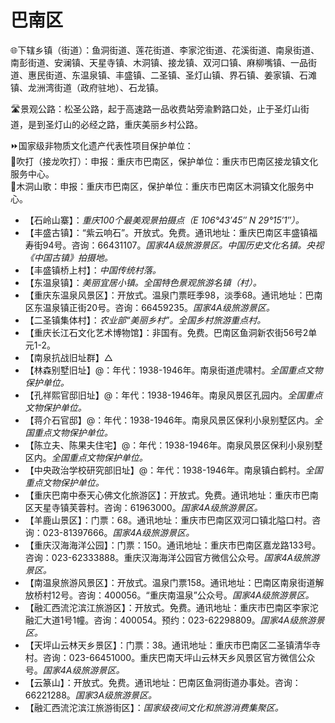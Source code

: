 # 巴南区  
🌐下辖乡镇（街道）：鱼洞街道、莲花街道、李家沱街道、花溪街道、南泉街道、南彭街道、安澜镇、天星寺镇、木洞镇、接龙镇、双河口镇、麻柳嘴镇、一品街道、惠民街道、东温泉镇、丰盛镇、二圣镇、圣灯山镇、界石镇、姜家镇、石滩镇、龙洲湾街道（政府驻地）、石龙镇。  
  
🛣️景观公路：松圣公路，起于高速路一品收费站旁渝黔路口处，止于圣灯山街道，是到圣灯山的必经之路，重庆美丽乡村公路。  
  
⏩国家级非物质文化遗产代表性项目保护单位：  
🔸吹打（接龙吹打）：申报：重庆市巴南区，保护单位：重庆市巴南区接龙镇文化服务中心。  
🔸木洞山歌：申报：重庆市巴南区，保护单位：重庆市巴南区木洞镇文化服务中心。  
  
* 【石岭山寨】：*重庆100个最美观景拍摄点（E 106°43′45″ N 29°15′1″）。*  
* 【丰盛古镇】：“紫云响石”。开放式。免费。通讯地址：重庆巴南区丰盛镇福寿街94号。咨询：66431107。*国家4A级旅游景区。中国历史文化名镇。央视《中国古镇》拍摄地。*  
* 【丰盛镇桥上村】：*中国传统村落。*  
* 【东温泉镇】：*美丽宜居小镇。全国特色景观旅游名镇（村）。*  
* 【重庆东温泉风景区】：开放式。温泉门票旺季98，淡季68。通讯地址：巴南区东温泉镇正街20号。咨询：66459235。*国家4A级旅游景区。*  
* 【二圣镇集体村】：*农业部“美丽乡村”。全国乡村旅游重点村。*  
* 【重庆长江石文化艺术博物馆】：非国有。免费。巴南区鱼洞新农街56号2单元1-2。  
* 【南泉抗战旧址群】△  
* 【林森别墅旧址】@：年代：1938-1946年。南泉街道虎啸村。*全国重点文物保护单位。*  
* 【孔祥熙官邸旧址】@：年代：1938-1946年。南泉风景区孔园内。*全国重点文物保护单位。*  
* 【蒋介石官邸】@：年代：1938-1946年。南泉风景区保利小泉别墅区内。*全国重点文物保护单位。*  
* 【陈立夫、陈果夫住宅】@：年代：1938-1946年。南泉风景区保利小泉别墅区内。*全国重点文物保护单位。*  
* 【中央政治学校研究部旧址】@：年代：1938-1946年。南泉镇白鹤村。*全国重点文物保护单位。*  
* 【重庆巴南中泰天心佛文化旅游区】：开放式。免费。通讯地址：重庆市巴南区天星寺镇芙蓉村。咨询：61963000。*国家4A级旅游景区。*  
* 【羊鹿山景区】：门票：68。通讯地址：重庆市巴南区双河口镇北隘口村。咨询：023-81397666。*国家4A级旅游景区。*  
* 【重庆汉海海洋公园】：门票：150。通讯地址：重庆市巴南区嘉龙路133号。咨询：023-62333888。重庆汉海海洋公园官方微信公众号。*国家4A级旅游景区。*  
* 【南温泉旅游风景区】：开放式。温泉门票158。通讯地址：巴南区南泉街道解放桥村12号。咨询：400056。“重庆南温泉”公众号。*国家4A级旅游景区。*  
* 【融汇西流沱滨江旅游区】：开放式。免费。通讯地址：重庆市巴南区李家沱融汇大道1号1幢。咨询：400054。预约：023-62298809。*国家4A级旅游景区。*  
* 【天坪山云林天乡景区】：门票：38。通讯地址：重庆市巴南区二圣镇清华寺村。咨询：023-66451000。重庆巴南天坪山云林天乡风景区官方微信公众号。*国家4A级旅游景区。*  
* 【云篆山】：开放式。免费。通讯地址：巴南区鱼洞街道办事处。咨询：66221288。*国家3A级旅游景区。*  
* 【融汇西流沱滨江旅游街区】：*国家级夜间文化和旅游消费集聚区。*